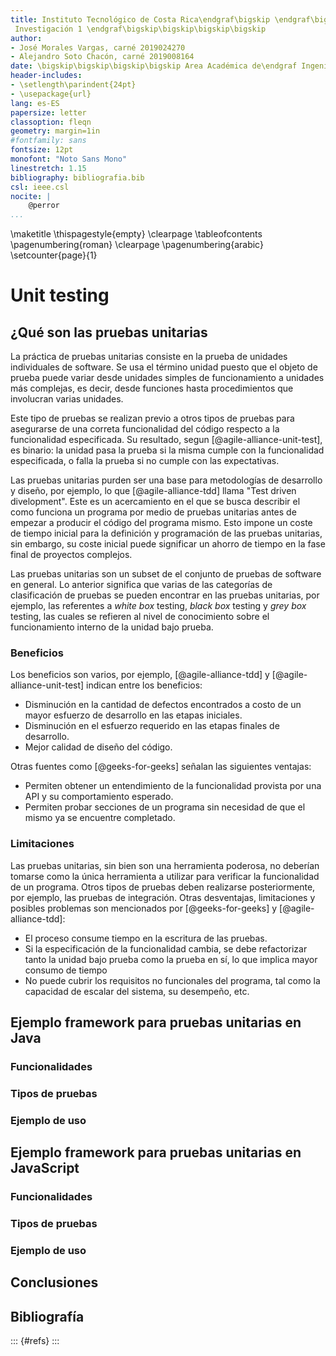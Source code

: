 ```yaml
---
title: Instituto Tecnológico de Costa Rica\endgraf\bigskip \endgraf\bigskip\bigskip\
 Investigación 1 \endgraf\bigskip\bigskip\bigskip\bigskip
author: 
- José Morales Vargas, carné 2019024270
- Alejandro Soto Chacón, carné 2019008164
date: \bigskip\bigskip\bigskip\bigskip Area Académica de\endgraf Ingeniería en Computadores \endgraf\bigskip\bigskip\ Especificación y Diseño \endgraf de Software (CE4101) \endgraf\bigskip\bigskip Profesor Daniel Madriz Huertas \endgraf\vfill  Semestre I
header-includes:
- \setlength\parindent{24pt}
- \usepackage{url}
lang: es-ES
papersize: letter
classoption: fleqn
geometry: margin=1in
#fontfamily: sans
fontsize: 12pt
monofont: "Noto Sans Mono"
linestretch: 1.15
bibliography: bibliografia.bib
csl: ieee.csl
nocite: |
    @perror 
...
```


\maketitle
\thispagestyle{empty}
\clearpage
\tableofcontents
\pagenumbering{roman}
\clearpage
\pagenumbering{arabic}
\setcounter{page}{1}

# Unit testing

## ¿Qué son las pruebas unitarias

La práctica de pruebas unitarias consiste en la prueba de unidades individuales
de software. Se usa el término unidad puesto que el objeto de prueba puede
variar desde unidades simples de funcionamiento a unidades más complejas, es 
decir, desde funciones hasta procedimientos que involucran varias unidades.

Este tipo de pruebas se realizan previo a otros tipos de pruebas para 
asegurarse de una correta funcionalidad del código respecto a la funcionalidad
especificada. Su resultado, segun [@agile-alliance-unit-test], es binario: la 
unidad pasa la prueba si la misma cumple con la funcionalidad especificada, o 
falla la prueba si no cumple con las expectativas. 

Las pruebas unitarias purden ser una base para metodologías de desarrollo y 
diseño, por ejemplo, lo que [@agile-alliance-tdd] llama "Test driven 
divelopment". Este es un acercamiento en el que se busca describir el como
funciona un programa por medio de pruebas unitarias antes de empezar a producir
el código del programa mismo. Esto impone un coste de tiempo inicial para la
definición y programación de las pruebas unitarias, sin embargo, su coste
inicial puede significar un ahorro de tiempo en la fase final de proyectos 
complejos. 

Las pruebas unitarias son un subset de el conjunto de pruebas de software en 
general. Lo anterior significa que varias de las categorías de clasificación
de pruebas se pueden encontrar en las pruebas unitarias, por ejemplo, las
referentes a _white box_ testing, _black box_ testing y _grey box_ testing, las
cuales se refieren al nivel de conocimiento sobre el funcionamiento interno de
la unidad bajo prueba. 

### Beneficios

Los beneficios son varios, por ejemplo, [@agile-alliance-tdd] y 
[@agile-alliance-unit-test] indican entre los beneficios:

- Disminución en la cantidad de defectos encontrados a costo de un mayor
  esfuerzo de desarrollo en las etapas iniciales.
- Disminución en el esfuerzo requerido en las etapas finales de desarrollo.
- Mejor calidad de diseño del código. 

Otras fuentes como [@geeks-for-geeks] señalan las siguientes ventajas:

- Permiten obtener un entendimiento de la funcionalidad provista por una API
  y su comportamiento esperado. 
- Permiten probar secciones de un programa sin necesidad de que el mismo ya se
  encuentre completado.


### Limitaciones

Las pruebas unitarias, sin bien son una herramienta poderosa, no deberían 
tomarse como la única herramienta a utilizar para verificar la funcionalidad
de un programa. Otros tipos de pruebas deben realizarse posteriormente, por 
ejemplo, las pruebas de integración. Otras desventajas, limitaciones y posibles
problemas son mencionados por [@geeks-for-geeks] y [@agile-alliance-tdd]:

- El proceso consume tiempo en la escritura de las pruebas.
- Si la especificación de la funcionalidad cambia, se debe refactorizar tanto
  la unidad bajo prueba como la prueba en sí, lo que implica mayor consumo de
  tiempo
- No puede cubrir los requisitos no funcionales del programa, tal como la 
  capacidad de escalar del sistema, su desempeño, etc.


## Ejemplo framework para pruebas unitarias en Java

### Funcionalidades

### Tipos de pruebas

### Ejemplo de uso

## Ejemplo framework para pruebas unitarias en JavaScript

### Funcionalidades

### Tipos de pruebas

### Ejemplo de uso

## Conclusiones

## Bibliografía

::: {#refs}
:::

